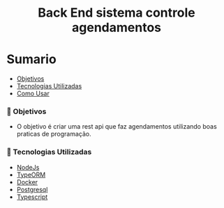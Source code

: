 <h1 align="center"> 
    Back End sistema controle agendamentos
</h1>

# Sumario

- [Objetivos](#objetivos)
- [Tecnologias Utilizadas](#tecnologias-utilizadas)
- [Como Usar](#como-usar)

<a id="objetivos"></a>
### :scroll: Objetivos 

- O objetivo é criar uma rest api que faz agendamentos utilizando boas praticas de programação.

<a id="tecnologias-utilizadas"></a>
### :art: Tecnologias Utilizadas

- [NodeJs](https://nodejs.org/en/)
- [TypeORM](https://typeorm.io/#/)
- [Docker](https://www.docker.com/)
- [Postgresql](https://www.postgresql.org/)
- [Typescript](https://www.typescriptlang.org/)
